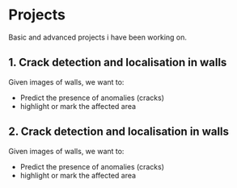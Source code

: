 # Projects
Basic and advanced projects i have been working on.

## 1. Crack detection and localisation in walls 
Given images of walls, we want to:
* Predict the presence of anomalies (cracks)
* highlight or mark the affected area

## 2. Crack detection and localisation in walls 
Given images of walls, we want to:
* Predict the presence of anomalies (cracks)
* highlight or mark the affected area

